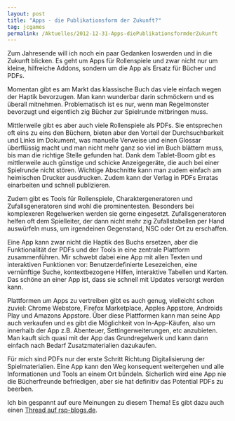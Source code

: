 ```yaml
---
layout: post
title: "Apps - die Publikationsform der Zukunft?"
tag: jcgames
permalink: /Aktuelles/2012-12-31-Apps-diePublikationsformderZukunft
---
```


Zum Jahresende will ich noch ein paar Gedanken loswerden und in die Zukunft blicken. Es geht um Apps für Rollenspiele und zwar nicht nur um kleine, hilfreiche Addons, sondern um die App als Ersatz für Bücher und PDFs.

Momentan gibt es am Markt das klassische Buch das viele einfach wegen der Haptik bevorzugen. Man kann wunderbar darin schmöckern und es überall mitnehmen. Problematisch ist es nur, wenn man Regelmonster bevorzugt und eigentlich zig Bücher zur Spielrunde mitbringen muss.

Mittlerweile gibt es aber auch viele Rollenspiele als PDFs. Sie entsprechen oft eins zu eins den Büchern, bieten aber den Vorteil der Durchsuchbarkeit und Links im Dokument, was manuelle Verweise und einen Glossar überflüssig macht und man nicht mehr ganz so viel im Buch blättern muss, bis man die richtige Stelle gefunden hat. Dank dem Tablet-Boom gibt es mittlerweile auch günstige und schicke Anzeigegeräte, die auch bei einer Spielrunde nicht stören. Wichtige Abschnitte kann man zudem einfach am heimischen Drucker ausdrucken. Zudem kann der Verlag in PDFs Erratas einarbeiten und schnell publizieren.

Zudem gibt es Tools für Rollenspiele, Charaktergeneratoren und Zufallsgeneratoren sind wohl die prominentesten. Besonders bei komplexeren Regelwerken werden sie gerne eingesetzt. Zufallsgeneratoren helfen oft dem Spielleiter, der dann nicht mehr zig Zufallstabellen per Hand auswürfeln muss, um irgendeinen Gegenstand, NSC oder Ort zu erschaffen.

Eine App kann zwar nicht die Haptik des Buchs ersetzen, aber die Funktionalität der PDFs und der Tools in eine zentrale Plattform zusammenführen. Mir schwebt dabei eine App mit allen Texten und interaktiven Funktionen vor: Benutzerdefinierte Lesezeichen, eine vernünftige Suche, kontextbezogene Hilfen, interaktive Tabellen und Karten. Das schöne an einer App ist, dass sie schnell mit Updates versorgt werden kann.

Plattformen um Apps zu vertreiben gibt es auch genug, vielleicht schon zuviel: Chrome Webstore, Firefox Marketplace, Apples Appstore, Androids Play und Amazons Appstore. Über diese Plattformen kann man seine App auch verkaufen und es gibt die Möglichkeit von In-App-Käufen, also um innerhalb der App z.B. Abenteuer, Settingerweiterungen, etc anzubieten. Man kauft sich quasi mit der App das Grundregelwerk und kann dann einfach nach Bedarf Zusatzmaterialien dazukaufen.

Für mich sind PDFs nur der erste Schritt Richtung Digitalisierung der Spielmaterialien. Eine App kann den Weg konsequent weitergehen und alle Informationen und Tools an einem Ort bündeln. Sicherlich wird eine App nie die Bücherfreunde befriedigen, aber sie hat definitiv das Potential PDFs zu beerben.

Ich bin gespannt auf eure Meinungen zu diesem Thema! Es gibt dazu auch einen [Thread auf rsp-blogs.de](http://forum.rsp-blogs.de/diskussion-und-kommentare/apps-die-publikationsform-der-zukunft/).


